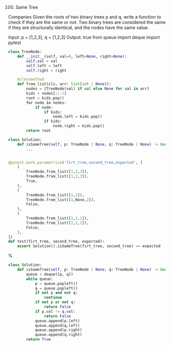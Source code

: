 100. Same Tree

Companies
Given the roots of two binary trees p and q, write a function to check if they are the same or not.
Two binary trees are considered the same if they are structurally identical, and the nodes have the same value.

Input: p = [1,2,3], q = [1,2,3]
Output: true
from queue import deque
import pytest

```python
class TreeNode:
    def __init__(self, val=0, left=None, right=None):
        self.val = val
        self.left = left
        self.right = right

    @classmethod
    def from_list(cls, arr: list[int | None]):
        nodes = [TreeNode(val) if val else None for val in arr]
        kids = nodes[::-1]
        root = kids.pop()
        for node in nodes:
            if node:
                if kids:
                    node.left = kids.pop()
                if kids:
                    node.right = kids.pop()
        return root

class Solution:
    def isSameTree(self, p: TreeNode | None, q: TreeNode | None) -> bool:
        ...


@pytest.mark.parametrize('firt_tree,second_tree,expected', [
    (
        TreeNode.from_list([1,2,3]),
        TreeNode.from_list([1,2,3]),
        True,
    ),
    (
        TreeNode.from_list([1,2]),
        TreeNode.from_list([1,None,2]),
        False,
    ),
    (
        TreeNode.from_list([1,2,1]),
        TreeNode.from_list([1,1,2]),
        False,
    ),
])
def test(firt_tree, second_tree, expected):
    assert Solution().isSameTree(firt_tree, second_tree) == expected
```

%

```python
class Solution:
    def isSameTree(self, p: TreeNode | None, q: TreeNode | None) -> bool:
        queue = deque([p, q])
        while queue:
            p = queue.popleft()
            q = queue.popleft()
            if not p and not q:
                continue
            if not p or not q:
                return False
            if p.val != q.val:
                return False
            queue.append(p.left)
            queue.append(q.left)
            queue.append(p.right)
            queue.append(q.right)
        return True
```